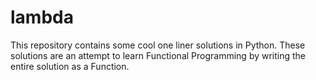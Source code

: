 # lambda

This repository contains some cool one liner solutions in Python.
These solutions are an attempt to learn Functional Programming by writing the entire solution as a Function.
